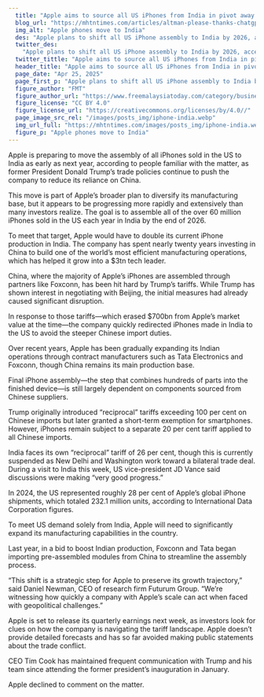 ```yaml
---
  title: "Apple aims to source all US iPhones from India in pivot away from China"
  blog_url: "https://mhtntimes.com/articles/altman-please-thanks-chatgpt"
  img_alt: "Apple phones move to India"
  des: "Apple plans to shift all US iPhone assembly to India by 2026, accelerating its move away from China amid ongoing trade tensions."
  twitter_des:
    "Apple plans to shift all US iPhone assembly to India by 2026, accelerating its move away from China amid ongoing trade tensions."
  twitter_tittle: "Apple aims to source all US iPhones from India in pivot away from China"
  header_title: "Apple aims to source all US iPhones from India in pivot away from China"
  page_date: "Apr 25, 2025"
  page_first_p: "Apple plans to shift all US iPhone assembly to India by 2026, accelerating its move away from China amid ongoing trade tensions."
  figure_author: "FMT"
  figure_author_url: "https://www.freemalaysiatoday.com/category/business/2024/12/05/openai-chief-believes-musk-will-not-abuse-government-power/"
  figure_license: "CC BY 4.0"
  figure_license_url: "https://creativecommons.org/licenses/by/4.0//"
  page_image_src_rel: "/images/posts_img/iphone-india.webp"
  img_url_full: "https://mhtntimes.com/images/posts_img/iphone-india.webp"
  figure_p: "Apple phones move to India"
---
```


Apple is preparing to move the assembly of all iPhones sold in the US to India as early as next year, according to people familiar with the matter, as former President Donald Trump’s trade policies continue to push the company to reduce its reliance on China.

This move is part of Apple’s broader plan to diversify its manufacturing base, but it appears to be progressing more rapidly and extensively than many investors realize. The goal is to assemble all of the over 60 million iPhones sold in the US each year in India by the end of 2026.

To meet that target, Apple would have to double its current iPhone production in India. The company has spent nearly twenty years investing in China to build one of the world’s most efficient manufacturing operations, which has helped it grow into a $3tn tech leader.

China, where the majority of Apple’s iPhones are assembled through partners like Foxconn, has been hit hard by Trump’s tariffs. While Trump has shown interest in negotiating with Beijing, the initial measures had already caused significant disruption.

In response to those tariffs—which erased $700bn from Apple’s market value at the time—the company quickly redirected iPhones made in India to the US to avoid the steeper Chinese import duties.

Over recent years, Apple has been gradually expanding its Indian operations through contract manufacturers such as Tata Electronics and Foxconn, though China remains its main production base.

Final iPhone assembly—the step that combines hundreds of parts into the finished device—is still largely dependent on components sourced from Chinese suppliers.

Trump originally introduced “reciprocal” tariffs exceeding 100 per cent on Chinese imports but later granted a short-term exemption for smartphones. However, iPhones remain subject to a separate 20 per cent tariff applied to all Chinese imports.

India faces its own “reciprocal” tariff of 26 per cent, though this is currently suspended as New Delhi and Washington work toward a bilateral trade deal. During a visit to India this week, US vice-president JD Vance said discussions were making “very good progress.”

In 2024, the US represented roughly 28 per cent of Apple’s global iPhone shipments, which totaled 232.1 million units, according to International Data Corporation figures.

To meet US demand solely from India, Apple will need to significantly expand its manufacturing capabilities in the country.

Last year, in a bid to boost Indian production, Foxconn and Tata began importing pre-assembled modules from China to streamline the assembly process.

“This shift is a strategic step for Apple to preserve its growth trajectory,” said Daniel Newman, CEO of research firm Futurum Group. “We’re witnessing how quickly a company with Apple’s scale can act when faced with geopolitical challenges.”

Apple is set to release its quarterly earnings next week, as investors look for clues on how the company is navigating the tariff landscape. Apple doesn’t provide detailed forecasts and has so far avoided making public statements about the trade conflict.

CEO Tim Cook has maintained frequent communication with Trump and his team since attending the former president’s inauguration in January.

Apple declined to comment on the matter.
